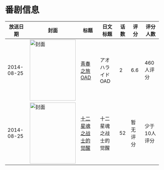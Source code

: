 # 番剧信息

|放送日期|封面|标题|日文标题|话数|评分|评分人数|
|---|---|---|---|---|---|---|
|2014-08-25|<img src="https://lain.bgm.tv/pic/cover/c/51/dd/103812_egugz.jpg" alt="封面" style="width:150px;height:200px;object-fit:cover;">|[青春之旅 OAD](https://bangumi.tv/subject/103812)|アオハライド OAD|2|6.6|460人评分|
|2014-08-25|<img src="https://lain.bgm.tv/pic/cover/c/5c/5e/240834_9kR9A.jpg" alt="封面" style="width:150px;height:200px;object-fit:cover;">|[十二星魂之战士的觉醒](https://bangumi.tv/subject/240834)|十二星魂之战士的觉醒|52|暂无评分|少于10人评分|
